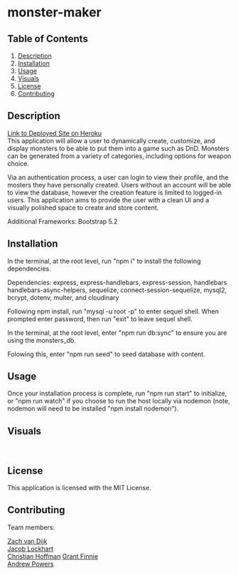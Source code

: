 # monster-maker

## Table of Contents
1. [Description](#description)
2. [Installation](#installationnstallation)
3. [Usage](#usage)
4. [Visuals](#visuals)
5. [License](#license)
6. [Contributing](#contributing)

## Description
[Link to Deployed Site on Heroku](https://monster-maker01.herokuapp.com/) \
This application will allow a user to dynamically create, customize, and display monsters to be able to put them into a game such as DnD. Monsters can be generated from a variety of categories, including options for weapon choice.

Via an authentication process, a user can login to view their profile, and the mosters they have personally created. Users without an account will be able to view the database, however the creation feature is limited to logged-in users. This application aims to provide the user with a clean UI and a visually polished space to create and store content.

Additional Frameworks: Bootstrap 5.2 

## Installation
In the terminal, at the root level, run "npm i" to install the following dependencies.

Dependencies: express, express-handlebars, express-session, handlebars handlebars-async-helpers, sequelize, connect-session-sequelize, mysql2, bcrypt, dotenv, multer, and cloudinary

Following npm install, run "mysql -u root -p" to enter sequel shell. When prompted enter password, then run "exit" to leave sequel shell. 

In the terminal, at the root level, enter "npm run db:sync" to ensure you are using the monsters_db. 

Folowing this, enter "npm run seed" to seed database with content.

## Usage
Once your installation process is complete, run "npm run start" to initialize, or "npm run watch" if you choose to run the host locally via nodemon (note, nodemon will need to be installed "npm install nodemon").

## Visuals
![]()
![]()
![]()

## License
This application is licensed with the MIT License.

## Contributing 
Team members:

<a href="https://github.com/Zachattack221">Zach van Dijk</a> \
<a href="https://github.com/Revilite">Jacob Lockhart</a> \
<a href="https://github.com/Christian-Hoffman">Christian Hoffman</a>
<a href="https://github.com/gfinnie01">Grant Finnie </a> \
<a href="https://github.com/Apowers9">Andrew Powers</a>